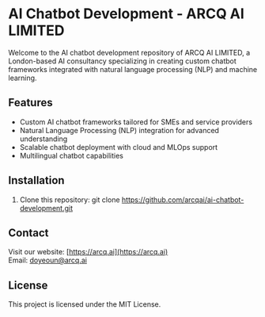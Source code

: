 # AI Chatbot Development - ARCQ AI LIMITED

Welcome to the AI chatbot development repository of ARCQ AI LIMITED, a London-based AI consultancy specializing in creating custom chatbot frameworks integrated with natural language processing (NLP) and machine learning.

## Features
- Custom AI chatbot frameworks tailored for SMEs and service providers
- Natural Language Processing (NLP) integration for advanced understanding
- Scalable chatbot deployment with cloud and MLOps support
- Multilingual chatbot capabilities

## Installation
1. Clone this repository:
git clone https://github.com/arcqai/ai-chatbot-development.git

## Contact
Visit our website: [https://arcq.ai](https://arcq.ai)  
Email: doyeoun@arcq.ai

## License
This project is licensed under the MIT License.
